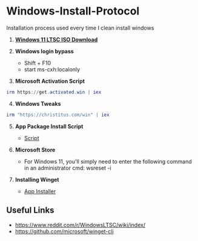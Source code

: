 # Windows-Install-Protocol
Installation process used every time I clean install windows

1. [**Windows 11 LTSC ISO Download**](https://massgrave.dev/windows_ltsc_links)

2. **Windows login bypass**

    * Shift + F10
    * start ms-cxh:localonly

3. **Microsoft Activation Script**
```powershell
irm https://get.activated.win | iex
```

4. **Windows Tweaks**
```powershell
irm "https://christitus.com/win" | iex
```

5. **App Package Install Script**
   * [Script](App-Package-Script.md)

6. **Microsoft Store**
    * For Windows 11, you'll simply need to enter the following command in an administrator cmd: wsreset -i

7. **Installing Winget**
    * [App Installer](https://apps.microsoft.com/detail/9nblggh4nns1?hl=en-US&gl=CA)

## Useful Links
   * https://www.reddit.com/r/WindowsLTSC/wiki/index/
   * https://github.com/microsoft/winget-cli